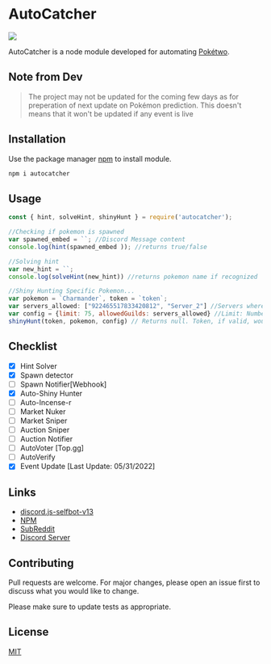 # AutoCatcher
[![](https://img.shields.io/npm/v/discord.js.svg)](https://www.npmjs.com/package/autocatcher)

AutoCatcher is a node module developed for automating [Pokétwo](https://poketwo.net/).
## **Note from Dev**
> The project may not be updated for the coming few days as for preperation of next update on Pokémon prediction. This doesn't means that it won't be updated if any event is live
## Installation

Use the package manager [npm](https://www.npmjs.com/package/autocatcher) to install module.

```bash
npm i autocatcher
```

## Usage

```javascript
const { hint, solveHint, shinyHunt } = require('autocatcher');

//Checking if pokemon is spawned
var spawned_embed = ``; //Discord Message content
console.log(hint(spawned_embed )); //returns true/false

//Solving hint
var new_hint = ``;
console.log(solveHint(new_hint)) //returns pokemon name if recognized

//Shiny Hunting Specific Pokemon...
var pokemon = `Charmander`, token = `token`;
var servers_allowed: ["922465517833420812", "Server_2"] //Servers where it should catch
var config = {limit: 75, allowedGuilds: servers_allowed} //Limit: Number at which it should stop catching.
shinyHunt(token, pokemon, config) // Returns null. Token, if valid, would be online and catching.
```
## Checklist

- [x] Hint Solver
- [x] Spawn detector
- [ ] Spawn Notifier[Webhook]
- [x] Auto-Shiny Hunter
- [ ] Auto-Incense-r
- [ ] Market Nuker
- [ ] Market Sniper
- [ ] Auction Sniper
- [ ] Auction Notifier
- [ ] AutoVoter [Top.gg]
- [ ] AutoVerify
- [x] Event Update [Last Update: 05/31/2022]
 
## Links
- [discord.js-selfbot-v13](https://github.com/aiko-chan-ai/discord.js-selfbot-v13)
- [NPM](https://www.npmjs.com/package/autocatcher)
- [SubReddit](https://www.reddit.com/r/PokeBots/)
- [Discord Server](https://discord.gg/bzB4KWg8Z9)
## Contributing
Pull requests are welcome. For major changes, please open an issue first to discuss what you would like to change.

Please make sure to update tests as appropriate.

## License
[MIT](https://choosealicense.com/licenses/mit/)
